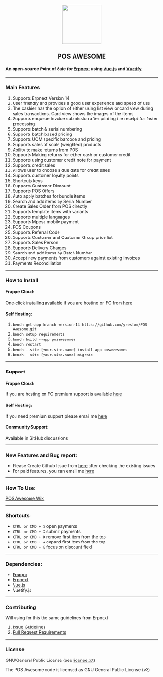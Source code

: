<div align="center">
    <img src="https://frappecloud.com/files/pos.png" height="128">
    <h2>POS AWESOME</h2>
</div>

#### An open-source Point of Sale for [Erpnext](https://github.com/frappe/erpnext) using [Vue.js](https://github.com/vuejs/vue) and [Vuetify](https://github.com/vuetifyjs/vuetify)

---

### Main Features

1. Supports Erpnext Version 14
2. User friendly and provides a good user experience and speed of use
3. The cashier has the option of either using list view or card view during sales transactions. Card view shows the images of the items
4. Supports enqueue invoice submission after printing the receipt for faster processing
5. Supports batch & serial numbering
6. Supports batch based pricing
7. Supports UOM specific barcode and pricing
8. Supports sales of scale (weighted) products
9. Ability to make returns from POS
10. Supports Making returns for either cash or customer credit
11. Supports using customer credit note for payment
12. Supports credit sales
13. Allows user to choose a due date for credit sales
14. Supports customer loyalty points
15. Shortcuts keys
16. Supports Customer Discount
17. Supports POS Offers
18. Auto apply batches for bundle items
19. Search and add items by Serial Number
20. Create Sales Order from POS directly
21. Supports template items with variants
22. Supports multiple languages
23. Supports Mpesa mobile payment
24. POS Coupons
25. Supports Referral Code
26. Supports Customer and Customer Group price list
27. Supports Sales Person
28. Supports Delivery Charges
29. Search and add items by Batch Number
30. Accept new payments from customers against existing invoices
31. Payments Reconciliation

---

### How to Install

#### Frappe Cloud:

One-click installing available if you are hosting on FC from [here](https://frappecloud.com/marketplace/apps/posawesomes)

#### Self Hosting:

1. `bench get-app branch version-14 https://github.com/yrestom/POS-Awesome.git`
2. `bench setup requirements`
3. `bench build --app posawesomes`
4. `bench restart`
5. `bench --site [your.site.name] install-app posawesomes`
6. `bench --site [your.site.name] migrate`

---

### Support

#### Frappe Cloud:

If you are hosting on FC premium support is available [here](https://frappecloud.com/marketplace/apps/posawesomes)

#### Self Hosting:

If you need premium support please email me [here](mailto:info@totrox.com)

#### Community Support:

Available in GitHub [discussions](https://github.com/yrestom/POS-Awesome/discussions)

---

### New Features and Bug report:

- Please Create Github Issue from [here](https://github.com/yrestom/POS-Awesome/issues/new/choose) after checking the existing issues
- For paid features, you can email me [here](mailto:info@totrox.com)

---

### How To Use:

[POS Awesome Wiki](https://github.com/yrestom/POS-Awesome/wiki)

---

### Shortcuts:

- `CTRL or CMD + S` open payments
- `CTRL or CMD + X` submit payments
- `CTRL or CMD + D` remove first item from the top
- `CTRL or CMD + A` expand first item from the top
- `CTRL or CMD + E` focus on discount field

---

### Dependencies:

- [Frappe](https://github.com/frappe/frappe)
- [Erpnext](https://github.com/frappe/erpnext)
- [Vue.js](https://github.com/vuejs/vue)
- [Vuetify.js](https://github.com/vuetifyjs/vuetify)

---

### Contributing

Will using for this the same guidelines from Erpnext

1. [Issue Guidelines](https://github.com/frappe/erpnext/wiki/Issue-Guidelines)
2. [Pull Request Requirements](https://github.com/frappe/erpnext/wiki/Contribution-Guidelines)

---

### License

GNU/General Public License (see [license.txt](https://github.com/yrestom/POS-Awesome/blob/master/license.txt))

The POS Awesome code is licensed as GNU General Public License (v3)
